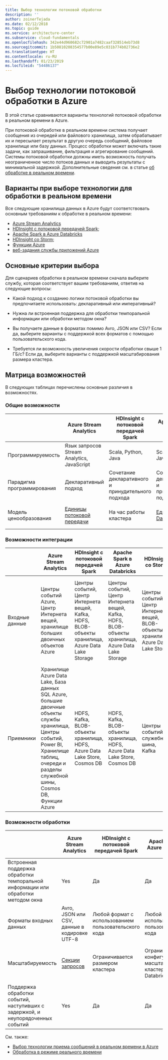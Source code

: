 ```yaml
---
title: Выбор технологии потоковой обработки
description: ''
author: zoinerTejada
ms.date: 02/12/2018
ms.topic: guide
ms.service: architecture-center
ms.subservice: cloud-fundamentals
ms.openlocfilehash: 342e44d960682c72901a7482caaf328514eb73d8
ms.sourcegitcommit: 1b50810208354577b00e89e5c031b774b02736e2
ms.translationtype: HT
ms.contentlocale: ru-RU
ms.lasthandoff: 01/23/2019
ms.locfileid: "54486137"
---
```

# <a name="choosing-a-stream-processing-technology-in-azure"></a>Выбор технологии потоковой обработки в Azure

В этой статье сравниваются варианты технологий потоковой обработки в реальном времени в Azure.

При потоковой обработке в реальном времени система получает сообщения из очередей или файлового хранилища, затем обрабатывает их и пересылает результат в другую очередь сообщений, файловое хранилище или базу данных. Процесс обработки может включать такие задачи, как запрашивание, фильтрация и агрегирование сообщений. Системы потоковой обработки должны иметь возможность получать неограниченное число потоков данных и выводить результаты с минимальной задержкой. Дополнительные сведения см. в статье [об обработке в реальном времени](../big-data/real-time-processing.md).

<!-- markdownlint-disable MD026 -->

## <a name="what-are-your-options-when-choosing-a-technology-for-real-time-processing"></a>Варианты при выборе технологии для обработки в реальном времени

<!-- markdownlint-enable MD026 -->

Все следующие хранилища данных в Azure будут соответствовать основным требованиям к обработке в реальном времени:

- [Azure Stream Analytics](/azure/stream-analytics/)
- [HDInsight с потоковой передачей Spark](/azure/hdinsight/spark/apache-spark-streaming-overview);
- [Apache Spark в Azure Databricks](/azure/azure-databricks/)
- [HDInsight со Storm](/azure/hdinsight/storm/apache-storm-overview);
- [Функции Azure](/azure/azure-functions/functions-overview)
- [веб-задания службы приложений Azure](/azure/app-service/web-sites-create-web-jobs)

## <a name="key-selection-criteria"></a>Основные критерии выбора

Для сценариев обработки в реальном времени сначала выберите службу, которая соответствует вашим требованиям, ответив на следующие вопросы:

- Какой подход к созданию логики потоковой обработки вы предпочитаете использовать: декларативный или императивный?

- Нужна ли встроенная поддержка для обработки темпоральной информации или обработки методом окна?

- Вы получаете данные в форматах помимо Avro, JSON или CSV? Если да, выберите варианты с поддержкой всех форматов с помощью пользовательского кода.

- Требуется ли возможность увеличения скорости обработки свыше 1 ГБ/с? Если да, выберите варианты с поддержкой масштабирования размера кластера.

## <a name="capability-matrix"></a>Матрица возможностей

В следующих таблицах перечислены основные различия в возможностях.

### <a name="general-capabilities"></a>Общие возможности

| | Azure Stream Analytics | HDInsight с потоковой передачей Spark | Apache Spark в Azure Databricks | HDInsight со Storm | Функции Azure | Веб-задания службы приложений Azure |
| --- | --- | --- | --- | --- | --- | --- |
| Программируемость | Язык запросов Stream Analytics, JavaScript | Scala, Python, Java | Scala, Python, Java, R | Java, C# | C#, F#, Node.js | C#, Node.js, PHP, Java, Python |
| Парадигма программирования | Декларативный подход | Сочетание декларативного и принудительного подхода | Сочетание декларативного и принудительного подхода | Императивная | Императивная | Императивная |
| Модель ценообразования | [Единицы потоковой передачи](https://azure.microsoft.com/pricing/details/stream-analytics/) | На час работы кластера | [Единицы Databricks](https://azure.microsoft.com/pricing/details/databricks/) | На час работы кластера | За выполнение функции и использование ресурсов | За час согласно плану службы приложений |  

### <a name="integration-capabilities"></a>Возможности интеграции

| | Azure Stream Analytics | HDInsight с потоковой передачей Spark | Apache Spark в Azure Databricks | HDInsight со Storm | Функции Azure | Веб-задания службы приложений Azure |
| --- | --- | --- | --- | --- | --- | --- |
| Входные данные | Центры событий Azure, Центр Интернета вещей, хранилище больших двоичных объектов Azure  | Центры событий, Центр Интернета вещей, Kafka, HDFS, BLOB-объекты хранилища, Azure Data Lake Storage  | Центры событий, Центр Интернета вещей, Kafka, HDFS, BLOB-объекты хранилища, Azure Data Lake Storage  | Центры событий, Центр Интернета вещей, BLOB-объекты хранилища, Azure Data Lake Store  | [Поддерживаемые привязки](/azure/azure-functions/functions-triggers-bindings#supported-bindings) | Служебная шина, очереди хранилища, BLOB-объекты хранилища, Центры событий, веб-перехватчики, Cosmos DB, служба файлов |
| Приемники |  Хранилище Azure Data Lake, База данных SQL Azure, большие двоичные объекты службы хранилища, Центры событий, Power BI, Хранилище таблиц, очереди и разделы служебной шины, Cosmos DB, Функции Azure  | HDFS, Kafka, BLOB-объекты хранилища, HDFS, Azure Data Lake Store, Cosmos DB | HDFS, Kafka, BLOB-объекты хранилища, HDFS, Azure Data Lake Store, Cosmos DB | Центры событий, служебная шина, Kafka | [Поддерживаемые привязки](/azure/azure-functions/functions-triggers-bindings#supported-bindings) | Служебная шина, очереди хранилища, BLOB-объекты хранилища, Центры событий, веб-перехватчики, Cosmos DB, служба файлов |

### <a name="processing-capabilities"></a>Возможности обработки

| | Azure Stream Analytics | HDInsight с потоковой передачей Spark | Apache Spark в Azure Databricks | HDInsight со Storm | Функции Azure | Веб-задания службы приложений Azure |
| --- | --- | --- | --- | --- | --- | --- |
| Встроенная поддержка обработки темпоральной информации или обработки методом окна | Yes | Да | Да | Да | Нет  | Нет  |
| Форматы входных данных | Avro, JSON или CSV, данные в кодировке UTF-8 | Любой формат с использованием пользовательского кода | Любой формат с использованием пользовательского кода | Любой формат с использованием пользовательского кода | Любой формат с использованием пользовательского кода | Любой формат с использованием пользовательского кода |
| Масштабируемость | [Секции запросов](/azure/stream-analytics/stream-analytics-parallelization) | Ограничивается размером кластера | Ограничивается конфигурацией масштабирования кластера Databricks | Ограничивается размером кластера | До 200 экземпляров приложений-функций, обрабатываемых одновременно | Ограничивается емкостью, предоставляемой согласно плану службы приложений |
| Поддержка обработки событий, наступивших с задержкой, и неупорядоченных событий | Yes | Да | Да | Да | Нет  | Нет  |

См. также:

- [Выбор технологии приема сообщений в реальном времени в Azure](./real-time-ingestion.md)
- [Обработка в режиме реального времени](../big-data/real-time-processing.md)
